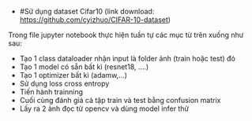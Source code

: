 
- #Sử dụng dataset Cifar10 (link download: https://github.com/cyizhuo/CIFAR-10-dataset)

Trong file jupyter notebook thực hiện tuần tự các mục từ trên xuống như sau:
- Tạo 1 class dataloader nhận input là folder ảnh (train hoặc test) đó
- Tạo 1 model có sẵn bất kì (resnet18, ....)
- Tạo 1 optimizer bất kì (adamw,...)
- Sử dụng loss cross entropy
- Tiến hành trainning
- Cuối cùng đánh giá cả tập train và test bằng confusion matrix
- Lấy ra 2 ảnh đọc từ opencv và dùng model infer thử
